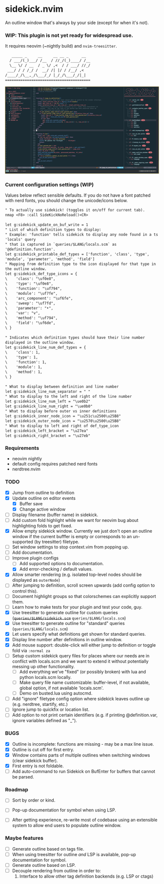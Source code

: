 # sidekick.nvim
An outline window that's always by your side (except for when it's not).

### WIP: This plugin is not yet ready for widespread use.
It requires neovim (~nightly build) and `nvim-treesitter`.

```
   _____ _     __     __ __ _      __   
  / ___/(_)___/ /__  / //_/(_)____/ /__ 
  \__ \/ / __  / _ \/ ,<  / / ___/ //_/ 
 ___/ / / /_/ /  __/ /| |/ / /__/ ,<    
/____/_/\__,_/\___/_/ |_/_/\___/_/|_|   
=======================================
```

![Sidekick Demo](./.github/images/sidekick_demo.jpg)

### Current configuration settings (WIP)

Values below reflect sensible defaults.  If you do not have a font patched with nerd fonts, you should change the unicode/icons below.

```
" To actually use sidekick! (toggles it on/off for current tab).
nmap <F8> :call SideKickNoReload()<CR>

let g:sidekick_update_on_buf_write = 1
" List of which definition types to display:
" Example: 'function' tells sidekick to display any node found in a ts 'locals' query
" that is captured in `queries/$LANG/locals.scm` as '@definition.function'.
let g:sidekick_printable_def_types = ['function', 'class', 'type', 'module', 'parameter', 'method', 'field']
" Mapping from definition type to the icon displayed for that type in the outline window.
let g:sidekick_def_type_icons = {
\    'class': "\uf0e8",
\    'type': "\uf0e8",
\    'function': "\uf794",
\    'module': "\uf7fe",
\    'arc_component': "\uf6fe",
\    'sweep': "\uf7fd",
\    'parameter': "•",
\    'var': "v",
\    'method': "\uf794",
\    'field': "\uf6de",
\ }

" Indicates which definition types should have their line number displayed in the outline window.
let g:sidekick_line_num_def_types = {
\    'class': 1,
\    'type': 1,
\    'function': 1,
\    'module': 1,
\    'method': 1,
\ }

" What to display between definition and line number
let g:sidekick_line_num_separator = " "
" What to display to the left and right of the line number
let g:sidekick_line_num_left = "\ue0b2"
let g:sidekick_line_num_right = "\ue0b0"
" What to display before outer vs inner definitions
let g:sidekick_inner_node_icon = "\u251c\u2500\u25B8"
let g:sidekick_outer_node_icon = "\u2570\u2500\u25B8"
" What to display to left and right of def_type_icon
let g:sidekick_left_bracket = "\u27ea"
let g:sidekick_right_bracket = "\u27eb"

```

### Requirements

- neovim nightly
- default config requires patched nerd fonts
- nerdtree.nvim

### TODO

- [x] Jump from outline to definition
- [x] Update outline on editor events
  - [x] Buffer save
  - [x] Change active window
- [ ] Display filename (buffer name) in sidekick.
- [ ] Add custom fold highlight while we want for neovim bug about highlighting folds to get fixed.
- [X] Allow empty sidekick window. Currently we just don't open an outline window if the current bufffer is empty or corresponds to an un-supported (by treesitter) filetype.
- [ ] Set window settings to stop context.vim from popping up.
- [ ] Add documentation.
- [ ] Improve plugin configs
  - [ ] Add supported options to documentation.
  - [X] Add error-checking / default values.
- [X] Allow smarter rendering (e.g. isolated top-level nodes should be displayed as `outerNode`)
- [ ] After jumping to definition, scroll screen upwards (add config option to control this).
- [ ] Document highlight groups so that colorschemes can explicitly support them.
- [ ] Learn how to make tests for your plugin and test your code, guy.
- [X] Use treesitter to generate outline for custom queries (~~`queries/$LANG/sidekick.scm`~~ `queries/$LANG/locals.scm`)
- [X] Use treesitter to generate outline for "standard" queries (`queries/$LANG/locals.scm`)
- [X] Let users specify what definitions get shown for standard queries.
- [X] Display line number after definitions in outline window.
- [X] Add mouse support: double-click will either jump to definition or toggle fold via `:normal za`
- [ ] Setup custom sidekick query files for places where our needs are in conflict with locals.scm and we want to extend it without potentially messing up other functionality.
  - [ ] Add everything we've "fixed" (or possibly broken) with lua and python locals.scm locally.
  - [ ] Make query file name customizable: buffer-level, if not available, global option, if not available 'locals.scm'.
  - [ ] Demo on busted.lua using autocmd.
- [ ] Add "ignore" filetype config option where sidekick leaves outline up (e.g. nerdtree, startify, etc.)
- [ ] Ignore jump to quickfix or location list.
- [ ] Add option to not print certain identifiers (e.g. if printing @definition.var, ignore variables defined as "_").

### BUGS

- [X] Outline is incomplete: functions are missing - may be a max line issue.
- [X] Outline is cut off for first entry.
- [X] Window contains parts of multiple outlines when switching windows (clear sidekick buffer).
- [X] First entry is not foldable.
- [ ] Add auto-command to run Sidekick on BufEnter for buffers that cannot be parsed.

### Roadmap

- [ ] Sort by order or kind.
- [ ] Pop-up documentation for symbol when using LSP.
- [ ] After getting experience, re-write most of codebase using an extensible system to allow end users to populate outline window.


### Maybe features  

- [ ] Generate outline based on tags file.
- [ ] When using treesitter for outline *and* LSP is available, pop-up documentation for symbol.
- [ ] Generate outline based on LSP.
- [ ] Decouple rendering from outline in order to:
  1. Interface to allow other tag definition backends (e.g. LSP or ctags)
